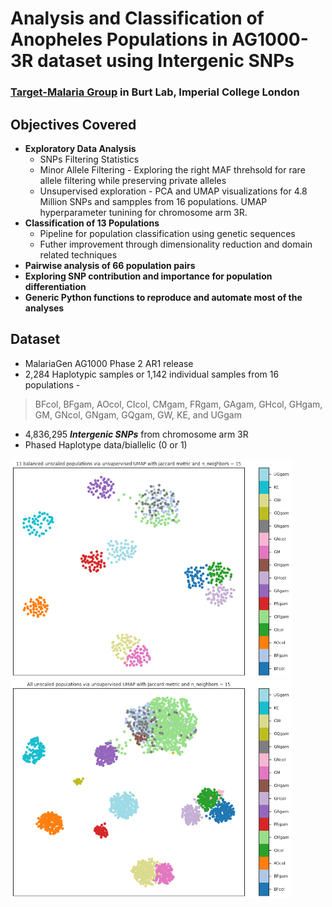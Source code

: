 # Analysis and Classification of Anopheles Populations in AG1000-3R dataset using Intergenic SNPs
### [Target-Malaria Group](https://targetmalaria.org) in Burt Lab, Imperial College London

## Objectives Covered
* __Exploratory Data Analysis__
  * SNPs Filtering Statistics 
  * Minor Allele Filtering - Exploring the right MAF threhsold for rare allele filtering while preserving private alleles
  * Unsupervised exploration - PCA and UMAP visualizations for 4.8 Million SNPs and sampples from 16 populations. UMAP hyperparameter tunining for chromosome arm 3R.
* __Classification of 13 Populations__
  * Pipeline for population classification using genetic sequences
  * Futher improvement through dimensionality reduction and domain related techniques
* __Pairwise analysis of 66 population pairs__
* __Exploring SNP contribution and importance for population differentiation__
* __Generic Python functions to reproduce and automate most of the analyses__

## Dataset
* MalariaGen AG1000 Phase 2 AR1 release
* 2,284 Haplotypic samples or 1,142 individual samples from 16 populations -
> BFcol, BFgam, AOcol, CIcol, CMgam, FRgam, GAgam, GHcol, GHgam, GM, GNcol, GNgam, GQgam, GW, KE, and UGgam
* 4,836,295 ___Intergenic SNPs___ from chromosome arm 3R
* Phased Haplotype data/biallelic (0 or 1)

<img src=/plots/UMAP_all_unscaled_jaccard_n50_unsupervised_2.png width="450" height="350"> <img src=/plots/UMAP_all_unscaled_jaccard_n15_unsupervised_c.png width="450" height="350">
